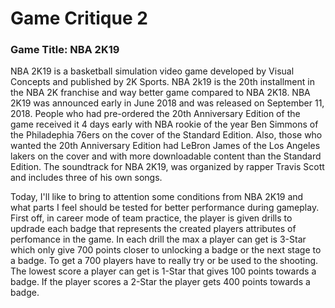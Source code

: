 # Game Critique 2

### Game Title: NBA 2K19
NBA 2K19 is a basketball simulation video game developed by Visual Concepts and published by 2K Sports. NBA 2k19 is the 20th installment in the NBA 2K franchise and way better game compared to NBA 2K18. NBA 2K19 was announced early in June 2018 and was released on September 11, 2018. People who had pre-ordered the 20th Anniversary Edition of the game received it 4 days early with NBA rookie of the year Ben Simmons of the Philadephia 76ers on the cover of the Standard Edition. Also, those who wanted the 20th Anniversary Edition had LeBron James of the Los Angeles lakers on the cover and with more downloadable content than the Standard Edition. The soundtrack for NBA 2K19, was organized by rapper Travis Scott and includes three of his own songs.

Today, I'll like to bring to attention some conditions from NBA 2K19 and what parts I feel should be tested for better performance during gameplay. First off, in career mode of team practice, the player is given drills to updrade each badge that represents the created players attributes of perfomance in the game. In each drill the max a player can get is 3-Star which only give 700 points closer to unlocking a badge or the next stage to a badge. To get a 700 players have to really try or be used to the shooting. The lowest score a player can get is 1-Star that gives 100 points towards a badge. If the player scores a 2-Star the player gets 400 points towards a badge.    
